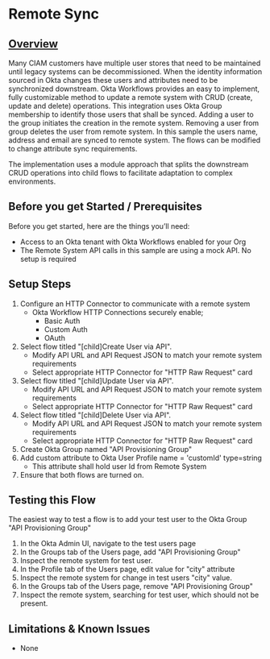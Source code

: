 # **Remote Sync** 


## <span style="text-decoration:underline;">Overview</span>

Many CIAM customers have multiple user stores that need to be maintained until legacy systems can be decommissioned.
When the identity information sourced in Okta changes these users and attributes need to be synchronized downstream. Okta Workflows provides an easy to implement, fully customizable method to update a remote system with CRUD (create, update and delete) operations.
This integration uses Okta Group membership to identify those users that shall be synced. Adding a user to the group initiates the creation in the remote system. Removing a user from group deletes the user from remote system.
In this sample the users name, address and email are synced to remote system. The flows can be modified to change attribute sync requirements. 

The implementation uses a module approach that splits the downstream CRUD operations into child flows to facilitate adaptation to complex environments.

## Before you get Started / Prerequisites

Before you get started, here are the things you’ll need:



*   Access to an Okta tenant with Okta Workflows enabled for your Org 
*   The Remote System API calls in this sample are using a mock API. No setup is required


## Setup Steps



1. Configure an HTTP Connector to communicate with a remote system
    * Okta Workflow HTTP Connections securely enable;
		* Basic Auth
		* Custom Auth
		* OAuth
2. Select flow titled "[child]Create User via API".
    * Modify API URL and API Request JSON to match your remote system requirements
	* Select appropriate HTTP Connector for "HTTP Raw Request" card
3. Select flow titled "[child]Update User via API".
    * Modify API URL and API Request JSON to match your remote system requirements
	* Select appropriate HTTP Connector for "HTTP Raw Request" card
4. Select flow titled "[child]Delete User via API".
    * Modify API URL and API Request JSON to match your remote system requirements
	* Select appropriate HTTP Connector for "HTTP Raw Request" card
5. Create Okta Group named "API Provisioning Group"
6. Add custom attribute to Okta User Profile name = 'customId' type=string
	* This attribute shall hold user Id from Remote System
7. Ensure that both flows are turned on.


## Testing this Flow

The easiest way to test a flow is to add your test user to the Okta Group "API Provisioning Group"



1. In the Okta Admin UI, navigate to the test users page
2. In the Groups tab of the Users page, add "API Provisioning Group"
3. Inspect the remote system for test user.
4. In the Profile tab of the Users page, edit value for "city" attribute
5. Inspect the remote system for change in test users "city" value.
6. In the Groups tab of the Users page, remove "API Provisioning Group"
7. Inspect the remote system, searching for test user, which should not be present.


## Limitations & Known Issues



*   None